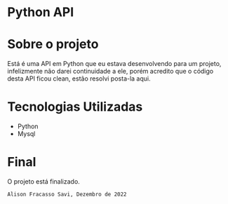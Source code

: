 # Python API

<h1>Sobre o projeto</h1>
<p>Está é uma API em Python que eu estava desenvolvendo para um projeto, infelizmente não darei continuidade a ele, porém acredito que o código desta API ficou clean, estão resolvi posta-la aqui.  </p>

<h1>Tecnologias Utilizadas</h1>
<ul>

  <li>Python</li>
  <li>Mysql</li>   

</ul>

<h1>Final</h1>
<p>O projeto está finalizado.</p>

`Alison Fracasso Savi, Dezembro de 2022`
